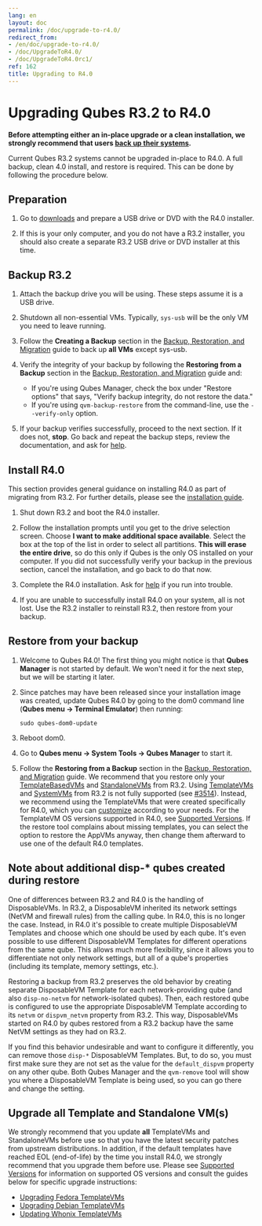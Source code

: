 ```yaml
---
lang: en
layout: doc
permalink: /doc/upgrade-to-r4.0/
redirect_from:
- /en/doc/upgrade-to-r4.0/
- /doc/UpgradeToR4.0/
- /doc/UpgradeToR4.0rc1/
ref: 162
title: Upgrading to R4.0
---
```


Upgrading Qubes R3.2 to R4.0
============================

**Before attempting either an in-place upgrade or a clean installation, we strongly recommend that users [back up their systems](/doc/backup-restore/).**

Current Qubes R3.2 systems cannot be upgraded in-place to R4.0.
A full backup, clean 4.0 install, and restore is required.
This can be done by following the procedure below.

Preparation
-----------

1. Go to [downloads](/downloads/) and prepare a USB drive or DVD with the R4.0 installer.

2. If this is your only computer, and you do not have a R3.2 installer, you should also create a separate R3.2 USB drive or DVD installer at this time.

Backup R3.2
-----------

1. Attach the backup drive you will be using.
   These steps assume it is a USB drive.

2. Shutdown all non-essential VMs.
   Typically, `sys-usb` will be the only VM you need to leave running.

3. Follow the **Creating a Backup** section in the [Backup, Restoration, and Migration](/doc/backup-restore/) guide to back up **all VMs** except sys-usb. 

6. Verify the integrity of your backup by following the **Restoring from a Backup** section in the [Backup, Restoration, and Migration](/doc/backup-restore/) guide and:

   * If you're using Qubes Manager, check the box under "Restore options" that says, "Verify backup integrity, do not restore the data."
   * If you're using `qvm-backup-restore` from the command-line, use the `--verify-only` option.

7. If your backup verifies successfully, proceed to the next section.
   If it does not, **stop**.
   Go back and repeat the backup steps, review the documentation, and ask for [help](/support/).

Install R4.0
------------

This section provides general guidance on installing R4.0 as part of migrating from R3.2.
For further details, please see the [installation guide](/doc/installation-guide/).

1. Shut down R3.2 and boot the R4.0 installer.

2. Follow the installation prompts until you get to the drive selection screen.
   Choose **I want to make additional space available**.
   Select the box at the top of the list in order to select all partitions.
   **This will erase the entire drive**, so do this only if Qubes is the only OS installed on your computer.
   If you did not successfully verify your backup in the previous section, cancel the installation, and go back to do that now. 

3. Complete the R4.0 installation.
   Ask for [help](/support/) if you run into trouble.

4. If you are unable to successfully install R4.0 on your system, all is not lost.
   Use the R3.2 installer to reinstall R3.2, then restore from your backup.

Restore from your backup
------------------------

1. Welcome to Qubes R4.0!
   The first thing you might notice is that **Qubes Manager** is not started by default.
   We won't need it for the next step, but we will be starting it later.

2. Since patches may have been released since your installation image was created, update Qubes R4.0 by going to the dom0 command line (**Qubes menu -> Terminal Emulator**) then running:

    ```
    sudo qubes-dom0-update
    ```

3. Reboot dom0.

4. Go to **Qubes menu -> System Tools -> Qubes Manager** to start it.

5. Follow the **Restoring from a Backup** section in the [Backup, Restoration, and Migration](/doc/backup-restore/) guide.
   We recommend that you restore only your [TemplateBasedVMs](/doc/glossary/#templatebasedvm) and [StandaloneVMs](/doc/glossary/#standalonevm) from R3.2.
   Using [TemplateVMs](/doc/templates/) and [SystemVMs](/doc/glossary/#systemvm) from R3.2 is not fully supported (see [#3514](https://github.com/QubesOS/qubes-issues/issues/3514)).
   Instead, we recommend using the TemplateVMs that were created specifically for R4.0, which you can [customize](/doc/software-update-vm/) according to your needs.
   For the TemplateVM OS versions supported in R4.0, see [Supported Versions](/doc/supported-versions/#templatevms).
   If the restore tool complains about missing templates, you can select the option to restore the AppVMs anyway, then change them afterward to use one of the default R4.0 templates.

Note about additional disp-* qubes created during restore
---------------------------------------------------------

One of differences between R3.2 and R4.0 is the handling of DisposableVMs.
In R3.2, a DisposableVM inherited its network settings (NetVM and firewall rules) from the calling qube.
In R4.0, this is no longer the case.
Instead, in R4.0 it's possible to create multiple DisposableVM Templates and choose which one should be used by each qube.
It's even possible to use different DisposableVM Templates for different operations from the same qube.
This allows much more flexibility, since it allows you to differentiate not only network settings, but all of a qube's properties (including its template, memory settings, etc.).

Restoring a backup from R3.2 preserves the old behavior by creating separate DisposableVM Template for each network-providing qube (and also `disp-no-netvm` for network-isolated qubes).
Then, each restored qube is configured to use the appropriate DisposableVM Template according to its `netvm` or `dispvm_netvm` property from R3.2.
This way, DisposableVMs started on R4.0 by qubes restored from a R3.2 backup have the same NetVM settings as they had on R3.2.

If you find this behavior undesirable and want to configure it differently, you can remove those `disp-*` DisposableVM Templates.
But, to do so, you must first make sure they are not set as the value for the `default_dispvm` property on any other qube.
Both Qubes Manager and the `qvm-remove` tool will show you where a DisposableVM Template is being used, so you can go there and change the setting.

Upgrade all Template and Standalone VM(s)
-----------------------------------------

We strongly recommend that you update **all** TemplateVMs and StandaloneVMs before use so that you have the latest security patches from upstream distributions.
In addition, if the default templates have reached EOL (end-of-life) by the time you install R4.0, we strongly recommend that you upgrade them before use.
Please see [Supported Versions](/doc/supported-versions/) for information on supported OS versions and consult the guides below for specific upgrade instructions:

* [Upgrading Fedora TemplateVMs](/doc/templates/fedora/#upgrading)
* [Upgrading Debian TemplateVMs](/doc/templates/debian/#upgrading)
* [Updating Whonix TemplateVMs](https://www.whonix.org/wiki/Qubes/Update)

